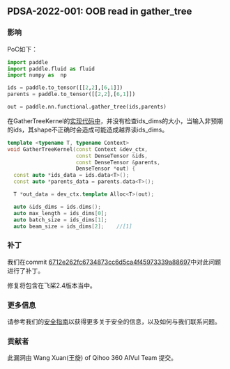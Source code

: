 ## PDSA-2022-001: OOB read in gather_tree

### 影响

PoC如下：

```python
import paddle
import paddle.fluid as fluid
import numpy as  np

ids = paddle.to_tensor([[2,2],[6,1]])
parents = paddle.to_tensor([[2,2],[6,1]])

out = paddle.nn.functional.gather_tree(ids,parents)
```

在GatherTreeKernel的[实现代码中](https://github.com/PaddlePaddle/Paddle/blob/release/2.3/paddle/phi/kernels/cpu/gather_tree_kernel.cc#L31-L33)，并没有检查ids_dims的大小，当输入非预期的ids，其shape不正确时会造成可能造成越界读ids_dims。

```c++
template <typename T, typename Context>
void GatherTreeKernel(const Context &dev_ctx,
                      const DenseTensor &ids,
                      const DenseTensor &parents,
                      DenseTensor *out) {
  const auto *ids_data = ids.data<T>();
  const auto *parents_data = parents.data<T>();

  T *out_data = dev_ctx.template Alloc<T>(out);

  auto &ids_dims = ids.dims();
  auto max_length = ids_dims[0];
  auto batch_size = ids_dims[1];
  auto beam_size = ids_dims[2];    //[1]
```

### 补丁

我们在commit [6712e262fc6734873cc6d5ca4f45973339a88697](https://github.com/PaddlePaddle/Paddle/commit/6712e262fc6734873cc6d5ca4f45973339a88697)中对此问题进行了补丁。

修复将包含在飞桨2.4版本当中。

### 更多信息

请参考我们的[安全指南](../../SECURITY_cn.md)以获得更多关于安全的信息，以及如何与我们联系问题。

### 贡献者

此漏洞由 Wang Xuan(王旋) of Qihoo 360 AIVul Team 提交。
